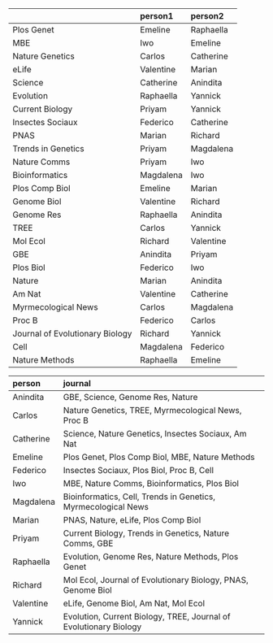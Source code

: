 |                                |person1   |person2   |
|:-------------------------------|:---------|:---------|
|Plos Genet                      |Emeline   |Raphaella |
|MBE                             |Iwo       |Emeline   |
|Nature Genetics                 |Carlos    |Catherine |
|eLife                           |Valentine |Marian    |
|Science                         |Catherine |Anindita  |
|Evolution                       |Raphaella |Yannick   |
|Current Biology                 |Priyam    |Yannick   |
|Insectes Sociaux                |Federico  |Catherine |
|PNAS                            |Marian    |Richard   |
|Trends in Genetics              |Priyam    |Magdalena |
|Nature Comms                    |Priyam    |Iwo       |
|Bioinformatics                  |Magdalena |Iwo       |
|Plos Comp Biol                  |Emeline   |Marian    |
|Genome Biol                     |Valentine |Richard   |
|Genome Res                      |Raphaella |Anindita  |
|TREE                            |Carlos    |Yannick   |
|Mol Ecol                        |Richard   |Valentine |
|GBE                             |Anindita  |Priyam    |
|Plos Biol                       |Federico  |Iwo       |
|Nature                          |Marian    |Anindita  |
|Am Nat                          |Valentine |Catherine |
|Myrmecological News             |Carlos    |Magdalena |
|Proc B                          |Federico  |Carlos    |
|Journal of Evolutionary Biology |Richard   |Yannick   |
|Cell                            |Magdalena |Federico  |
|Nature Methods                  |Raphaella |Emeline   |




|person    |journal                                                           |
|:---------|:-----------------------------------------------------------------|
|Anindita  |GBE, Science, Genome Res, Nature                                  |
|Carlos    |Nature Genetics, TREE, Myrmecological News, Proc B                |
|Catherine |Science, Nature Genetics, Insectes Sociaux, Am Nat                |
|Emeline   |Plos Genet, Plos Comp Biol, MBE, Nature Methods                   |
|Federico  |Insectes Sociaux, Plos Biol, Proc B, Cell                         |
|Iwo       |MBE, Nature Comms, Bioinformatics, Plos Biol                      |
|Magdalena |Bioinformatics, Cell, Trends in Genetics, Myrmecological News     |
|Marian    |PNAS, Nature, eLife, Plos Comp Biol                               |
|Priyam    |Current Biology, Trends in Genetics, Nature Comms, GBE            |
|Raphaella |Evolution, Genome Res, Nature Methods, Plos Genet                 |
|Richard   |Mol Ecol, Journal of Evolutionary Biology, PNAS, Genome Biol      |
|Valentine |eLife, Genome Biol, Am Nat, Mol Ecol                              |
|Yannick   |Evolution, Current Biology, TREE, Journal of Evolutionary Biology |
